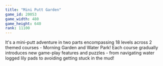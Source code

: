 ```yaml
---
title: "Mini Putt Garden"
game_id: 20053
game_width: 480
game_height: 640
rank: 11100
---
```

It's a mini-putt adventure in two parts encompassing 18 levels across 2 themed courses - Morning Garden and Water Park!
Each course gradually introduces new game-play features and puzzles - from navigating water logged lily pads to avoiding getting stuck in the mud!